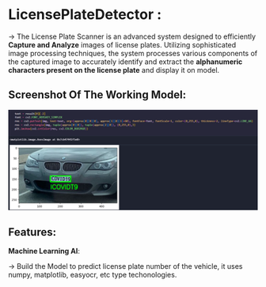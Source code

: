  # LicensePlateDetector : 



->   The License Plate Scanner is an advanced system designed to efficiently **Capture and Analyze** images of license plates. Utilizing sophisticated image processing techniques, the system processes various components of the captured image to accurately identify and extract the   **alphanumeric characters present on the license plate**   and display it on model.



  ## Screenshot Of The Working Model:


  <img width="1408" alt="image" 
  src="https://github.com/SriKrishna134/LicensePlateDetector-/blob/main/assets/thumbnail.png">
  

 ## Features: 



   **Machine Learning AI**:
  
  
   ->  Build the Model to predict license plate number of the vehicle, it uses numpy, matplotlib, easyocr, etc type techonologies. 
  



